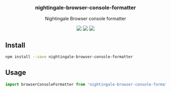 <h3 align="center">
  nightingale-browser-console-formatter
</h3>

<p align="center">
  Nightingale Browser console formatter
</p>

<p align="center">
  <a href="https://npmjs.org/package/nightingale-browser-console-formatter"><img src="https://img.shields.io/npm/v/nightingale-browser-console-formatter.svg?style=flat-square"></a>
  <a href="https://circleci.com/gh/christophehurpeau/nightingale"><img src="https://img.shields.io/circleci/project/christophehurpeau/nightingale/master.svg?style=flat-square"></a>
  <a href="https://codecov.io/gh/christophehurpeau/nightingale"><img src="https://img.shields.io/codecov/c/github/christophehurpeau/nightingale/master.svg?style=flat-square"></a>
</p>

## Install

```sh
npm install --save nightingale-browser-console-formatter
```

## Usage

```js
import browserConsoleFormatter from 'nightingale-browser-console-formatter';
```
